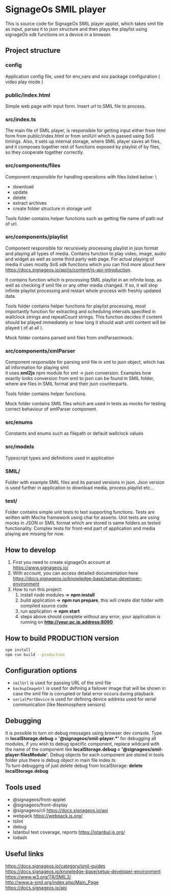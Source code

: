 # SignageOs SMIL player

This is source code for SignageOs SMIL player applet, which takes smil file as input, parses it to json structure
and then plays the playlist using signageOs sdk functions on a device in a browser.

## Project structure

### config
Application config file, used for env_vars and sos package configuration ( video play mode )

### public/index.html
Simple web page with input form. Insert url to SMIL file to process.

### src/index.ts
The main file of SMIL player, is responsible for getting input either from html form from public/index.html
or from smilUrl which is passed using SoS timings. Also, it sets up internal storage, where SMIL player
saves all files, and it composes together rest of functions exposed by playlist of by files, so they cooperate together correctly.

### src/components/files
Component responsible for handling operations with files listed below: \
- download
- update
- delete
- extract archives
- create folder structure in storage unit

Tools folder contains helper functions such as getting file name of path out of url.

### src/components/playlist
Component responsible for recursively processing playlist in json format and playing all types of media. 
Contains function to play video, image, audio and widget as well as some third party web page. For actual playing of media
it uses mostly SoS sdk functions which you can find more about here https://docs.signageos.io/api/js/content/js-api-introduction. 

It contains function which is processing SMIL playlist in an infinite loop, as well as checking if smil file or any other media changed.
If so, it will stop infinite playlist processing and restart whole process with freshly updated data.

Tools folder contains helper functions for playlist processing, most importantly function for extracting and
scheduling intervals specified in wallclock strings and repeatCount strings. This function decides if content should be played
immediately or how long it should wait until content will be played ( of at all ).

Mock folder contains parsed smil files from xmlParser/mock.

### src/components/xmlParser
Component responsible for parsing smil file in xml to json object, which has all information for playing smil \
it uses __xml2js__ npm module for xml -> json conversion. Examples how exactly looks conversion from smil to json
can be found in SMIL folder, where are files in SMIL format and their json counterparts. 

Tools folder contains helper functions. 

Mock folder contains SMIL files which are used in tests as mocks for testing correct behaviour of xmlParser component.

### src/enums
Constants and enums such as filepath or default wallclock values

### src/models
Typescript types and definitions used in application

### SMIL/
Folder with example SMIL files and its parsed versions in json.
Json version is used further in application to download media, process playlist etc...

### test/
Folder contains simple unit tests to test supporting functions. Tests are written with Mocha framework using chai for
asserts. Unit tests are using mocks in JSON or SMIL format which are stored is same folders as tested functionality.
Complex tests for front-end part of application and media playing are missing for now.

## How to develop
1. First you need to create signageOs account at https://www.signageos.io/
2. With account, you can access detailed documentation here https://docs.signageos.io/knowledge-base/setup-developer-environment
3. How to run this project:
    1. install node modules => __npm install__
    2. build application => __npm run prepare__, this will create dist folder with compiled source code
    3. run application => __npm start__
    4. steps above should complete without any error, your application is running on __http://your.pc.ip.address:8090__

## How to build PRODUCTION version

``` sh
npm install
npm run build --production
```

## Configuration options

- `smilUrl` is used for passing URL of the smil file
- `backupImageUrl` is used for defining a failover image that will be shown in case the smil file is corrupted or fatal error occurs during playback 
- `serialPortDevice` is used for defining device address used for serial communication (like Nexmosphere sensors)

## Debugging
It is possible to turn on debug messages using browser dev console. Type in __localStorage.debug = '@signageos/smil-player:*'__ 
for debugging all modules, if you wish to debug specific component, replace wildcard with the name of the component
like __localStorage.debug = '@signageos/smil-player:filesModule'__. Debug objects for each component are stored in tools folder 
plus there is debug object in main file index.ts \
To turn debugging of just delete debug from localStorage: __delete localStorage.debug__

## Tools used
- @signageos/front-applet
- @signageos/front-display
- @signageos/cli https://docs.signageos.io/api
- webpack https://webpack.js.org/
- tslint
- debug
- Istanbul
    test coverage, reports
    https://istanbul.js.org/
- lodash

## Useful links
https://docs.signageos.io/category/smil-guides
https://docs.signageos.io/knowledge-base/setup-developer-environment
https://www.w3.org/TR/SMIL3/ \
http://www.a-smil.org/index.php/Main_Page \
https://docs.signageos.io/api
